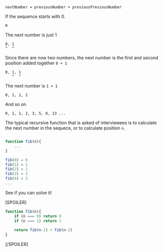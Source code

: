 ```
nextNumber = previousNumber + previousPreviousNumber
```

If the sequence starts with 0.

```
0
```

The next number is just 1

```
0, 1
^  ^
```

Since there are now two numbers, the next number is the first and second position added together `0 + 1`

```
0, 1, 1
   ^  ^
```

The next number is `1 + 1`

```
0, 1, 1, 2
```

And so on

```
0, 1, 1, 2, 3, 5, 8, 13 ...
```

The typical recursive function that is asked of interviewees is to calculate the next number in the sequece, or to calculate position `n`.

```javascript

function fib(n){
	...
}
```

```javascript
fib(0) = 0
fib(1) = 1
fib(2) = 1
fib(3) = 2
fib(4) = 3
...
```

See if you can solve it!

[SPOILER]

```javascript
function fib(n){
	if (n === 0) return 0
	if (n === 1) return 1
	
	return fib(n-1) + fib(n-2)
}
```

[/SPOILER]